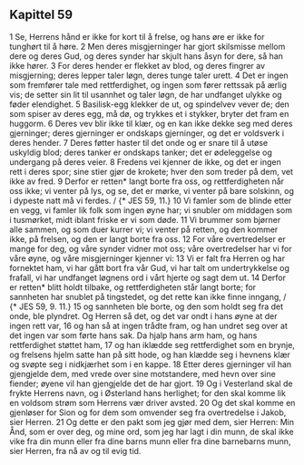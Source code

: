 ## Kapittel 59

1 Se, Herrens hånd er ikke for kort til å frelse, og hans øre er ikke for tunghørt til å høre.
2 Men deres misgjerninger har gjort skilsmisse mellom dere og deres Gud, og deres synder har skjult hans åsyn for dere, så han ikke hører.
3 For deres hender er flekket av blod, og deres fingrer av misgjerning; deres lepper taler løgn, deres tunge taler urett.
4 Det er ingen som fremfører tale med rettferdighet, og ingen som fører rettssak på ærlig vis; de setter sin lit til usannhet og taler løgn, de har undfanget ulykke og føder elendighet.
5 Basilisk-egg klekker de ut, og spindelvev vever de; den som spiser av deres egg, må dø, og trykkes et i stykker, bryter det fram en huggorm.
6 Deres vev blir ikke til klær, og en kan ikke dekke seg med deres gjerninger; deres gjerninger er ondskaps gjerninger, og det er voldsverk i deres hender.
7 Deres føtter haster til det onde og er snare til å utøse uskyldig blod; deres tanker er ondskaps tanker; det er ødeleggelse og undergang på deres veier.
8 Fredens vei kjenner de ikke, og det er ingen rett i deres spor; sine stier gjør de krokete; hver den som treder på dem, vet ikke av fred.
9 Derfor er retten* langt borte fra oss, og rettferdigheten når oss ikke; vi venter på lys, og se, det er mørke, vi venter på bare solskinn, og i dypeste natt må vi ferdes. / {* JES 59, 11.}
10 Vi famler som de blinde etter en vegg, vi famler lik folk som ingen øyne har; vi snubler om middagen som i tusmørket, midt iblant friske er vi som døde.
11 Vi brummer som bjørner alle sammen, og som duer kurrer vi; vi venter på retten, og den kommer ikke, på frelsen, og den er langt borte fra oss.
12 For våre overtredelser er mange for deg, og våre synder vidner mot oss; våre overtredelser har vi for våre øyne, og våre misgjerninger kjenner vi:
13 Vi er falt fra Herren og har fornektet ham, vi har gått bort fra vår Gud, vi har talt om undertrykkelse og frafall, vi har undfanget løgnens ord i vårt hjerte og sagt dem ut.
14 Derfor er retten* blitt holdt tilbake, og rettferdigheten står langt borte; for sannheten har snublet på tingstedet, og det rette kan ikke finne inngang, / {* JES 59, 9. 11.}
15 og sannheten ble borte, og den som holdt seg fra det onde, ble plyndret. Og Herren så det, og det var ondt i hans øyne at der ingen rett var,
16 og han så at ingen trådte fram, og han undret seg over at det ingen var som førte hans sak. Da hjalp hans arm ham, og hans rettferdighet støttet ham,
17 og han iklædde seg rettferdighet som en brynje, og frelsens hjelm satte han på sitt hode, og han klædde seg i hevnens klær og svøpte seg i nidkjærhet som i en kappe.
18 Etter deres gjerninger vil han gjengjelde dem, med vrede over sine motstandere, med hevn over sine fiender; øyene vil han gjengjelde det de har gjort.
19 Og i Vesterland skal de frykte Herrens navn, og i Østerland hans herlighet; for den skal komme lik en voldsom strøm som Herrens vær driver avsted.
20 Og det skal komme en gjenløser for Sion og for dem som omvender seg fra overtredelse i Jakob, sier Herren.
21 Og dette er den pakt som jeg gjør med dem, sier Herren: Min Ånd, som er over deg, og mine ord, som jeg har lagt i din munn, de skal ikke vike fra din munn eller fra dine barns munn eller fra dine barnebarns munn, sier Herren, fra nå av og til evig tid.
